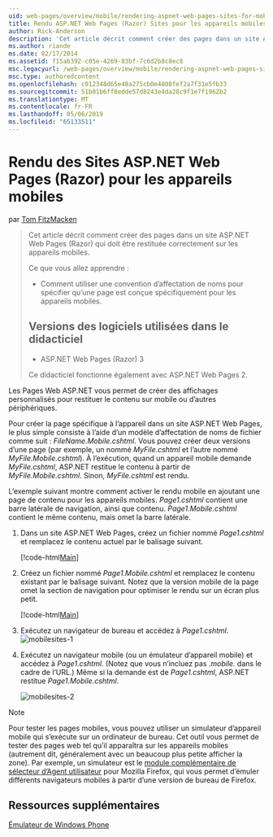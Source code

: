 ```yaml
---
uid: web-pages/overview/mobile/rendering-aspnet-web-pages-sites-for-mobile-devices
title: Rendu ASP.NET Web Pages (Razor) Sites pour les appareils mobiles | Microsoft Docs
author: Rick-Anderson
description: 'Cet article décrit comment créer des pages dans un site ASP.NET Web Pages (Razor) qui doit être restituée correctement sur les appareils mobiles. Ce que vous allez apprendre : Comment vous...'
ms.author: riande
ms.date: 02/17/2014
ms.assetid: f15ab392-c05e-4269-83bf-7c6d2b8c8ec8
msc.legacyurl: /web-pages/overview/mobile/rendering-aspnet-web-pages-sites-for-mobile-devices
msc.type: authoredcontent
ms.openlocfilehash: c012348d65e48a275cb0e4808fef2a7f31e5fb33
ms.sourcegitcommit: 51b01b6ff8edde57d8243e4da28c9f1e7f1962b2
ms.translationtype: MT
ms.contentlocale: fr-FR
ms.lasthandoff: 05/06/2019
ms.locfileid: "65133511"
---
```

# <a name="rendering-aspnet-web-pages-razor-sites-for-mobile-devices"></a>Rendu des Sites ASP.NET Web Pages (Razor) pour les appareils mobiles

par [Tom FitzMacken](https://github.com/tfitzmac)

> Cet article décrit comment créer des pages dans un site ASP.NET Web Pages (Razor) qui doit être restituée correctement sur les appareils mobiles.
> 
> Ce que vous allez apprendre :
> 
> - Comment utiliser une convention d’affectation de noms pour spécifier qu’une page est conçue spécifiquement pour les appareils mobiles.
>   
> 
> ## <a name="software-versions-used-in-the-tutorial"></a>Versions des logiciels utilisées dans le didacticiel
> 
> 
> - ASP.NET Web Pages (Razor) 3
>   
> 
> Ce didacticiel fonctionne également avec ASP.NET Web Pages 2.

Les Pages Web ASP.NET vous permet de créer des affichages personnalisés pour restituer le contenu sur mobile ou d’autres périphériques.

Pour créer la page spécifique à l’appareil dans un site ASP.NET Web Pages, le plus simple consiste à l’aide d’un modèle d’affectation de noms de fichier comme suit : *FileName.Mobile.cshtml*. Vous pouvez créer deux versions d’une page (par exemple, un nommé *MyFile.cshtml* et l’autre nommé *MyFile.Mobile.cshtml*). À l’exécution, quand un appareil mobile demande *MyFile.cshtml*, ASP.NET restitue le contenu à partir de *MyFile.Mobile.cshtml*. Sinon, *MyFile.cshtml* est rendu.

L’exemple suivant montre comment activer le rendu mobile en ajoutant une page de contenu pour les appareils mobiles. *Page1.cshtml* contient une barre latérale de navigation, ainsi que contenu. *Page1.Mobile.cshtml* contient le même contenu, mais omet la barre latérale.

1. Dans un site ASP.NET Web Pages, créez un fichier nommé *Page1.cshtml* et remplacez le contenu actuel par le balisage suivant.

    [!code-html[Main](rendering-aspnet-web-pages-sites-for-mobile-devices/samples/sample1.html)]
2. Créez un fichier nommé *Page1.Mobile.cshtml* et remplacez le contenu existant par le balisage suivant. Notez que la version mobile de la page omet la section de navigation pour optimiser le rendu sur un écran plus petit.

    [!code-html[Main](rendering-aspnet-web-pages-sites-for-mobile-devices/samples/sample2.html)]
3. Exécutez un navigateur de bureau et accédez à *Page1.cshtml*. ![mobilesites-1](rendering-aspnet-web-pages-sites-for-mobile-devices/_static/image1.png)
4. Exécutez un navigateur mobile (ou un émulateur d’appareil mobile) et accédez à *Page1.cshtml*. (Notez que vous n’incluez pas *.mobile.* dans le cadre de l’URL.) Même si la demande est de *Page1.cshtml*, ASP.NET restitue *Page1.Mobile.cshtml*.

    ![mobilesites-2](rendering-aspnet-web-pages-sites-for-mobile-devices/_static/image2.png)

> [!NOTE]
> Pour tester les pages mobiles, vous pouvez utiliser un simulateur d’appareil mobile qui s’exécute sur un ordinateur de bureau. Cet outil vous permet de tester des pages web tel qu’il apparaîtra sur les appareils mobiles (autrement dit, généralement avec un beaucoup plus petite afficher la zone). Par exemple, un simulateur est le [module complémentaire de sélecteur d’Agent utilisateur](http://addons.mozilla.org/firefox/addon/user-agent-switcher/) pour Mozilla Firefox, qui vous permet d’émuler différents navigateurs mobiles à partir d’une version de bureau de Firefox.

<a id="Additional_Resources"></a>
## <a name="additional-resources"></a>Ressources supplémentaires

[Émulateur de Windows Phone](https://msdn.microsoft.com/library/ff402563(v=VS.92).aspx)
